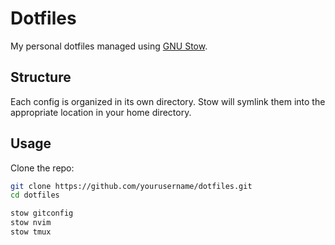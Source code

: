 # Dotfiles

My personal dotfiles managed using [GNU Stow](https://www.gnu.org/software/stow/).

## Structure

Each config is organized in its own directory. Stow will symlink them into the appropriate location in your home directory.


## Usage

Clone the repo:

```sh
git clone https://github.com/yourusername/dotfiles.git
cd dotfiles
```

```sh
stow gitconfig
stow nvim
stow tmux
```



